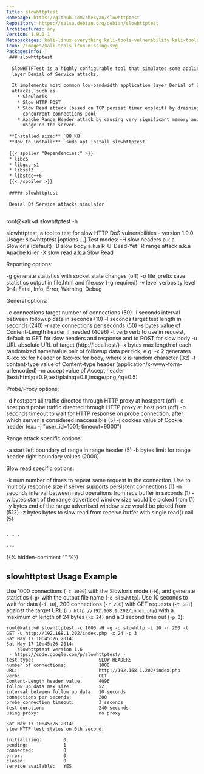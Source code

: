 ```yaml
---
Title: slowhttptest
Homepage: https://github.com/shekyan/slowhttptest
Repository: https://salsa.debian.org/debian/slowhttptest
Architectures: any
Version: 1.9.0-1
Metapackages: kali-linux-everything kali-tools-vulnerability kali-tools-web 
Icon: /images/kali-tools-icon-missing.svg
PackagesInfo: |
 ### slowhttptest
 
  SlowHTTPTest is a highly configurable tool that simulates some application
  layer Denial of Service attacks.
   
  It implements most common low-bandwidth application layer Denial of Service
  attacks, such as
    * Slowloris
    * Slow HTTP POST
    * Slow Read attack (based on TCP persist timer exploit) by draining
      concurrent connections pool
    * Apache Range Header attack by causing very significant memory and CPU
      usage on the server.
 
 **Installed size:** `88 KB`  
 **How to install:** `sudo apt install slowhttptest`  
 
 {{< spoiler "Dependencies:" >}}
 * libc6 
 * libgcc-s1 
 * libssl3 
 * libstdc++6 
 {{< /spoiler >}}
 
 ##### slowhttptest
 
 Denial Of Service attacks simulator
 
 ```
 root@kali:~# slowhttptest -h
 
 slowhttptest, a tool to test for slow HTTP DoS vulnerabilities - version 1.9.0
 Usage: slowhttptest [options ...]
 Test modes:
   -H               slow headers a.k.a. Slowloris (default)
   -B               slow body a.k.a R-U-Dead-Yet
   -R               range attack a.k.a Apache killer
   -X               slow read a.k.a Slow Read
 
 Reporting options:
 
   -g               generate statistics with socket state changes (off)
   -o file_prefix   save statistics output in file.html and file.csv (-g required)
   -v level         verbosity level 0-4: Fatal, Info, Error, Warning, Debug
 
 General options:
 
   -c connections   target number of connections (50)
   -i seconds       interval between followup data in seconds (10)
   -l seconds       target test length in seconds (240)
   -r rate          connections per seconds (50)
   -s bytes         value of Content-Length header if needed (4096)
   -t verb          verb to use in request, default to GET for
                    slow headers and response and to POST for slow body
   -u URL           absolute URL of target (http://localhost/)
   -x bytes         max length of each randomized name/value pair of
                    followup data per tick, e.g. -x 2 generates
                    X-xx: xx for header or &xx=xx for body, where x
                    is random character (32)
   -f content-type  value of Content-type header (application/x-www-form-urlencoded)
   -m accept        value of Accept header (text/html;q=0.9,text/plain;q=0.8,image/png,*/*;q=0.5)
 
 Probe/Proxy options:
 
   -d host:port     all traffic directed through HTTP proxy at host:port (off)
   -e host:port     probe traffic directed through HTTP proxy at host:port (off)
   -p seconds       timeout to wait for HTTP response on probe connection,
                    after which server is considered inaccessible (5)
   -j cookies       value of Cookie header (ex.: -j "user_id=1001; timeout=9000")
 
 Range attack specific options:
 
   -a start        left boundary of range in range header (5)
   -b bytes        limit for range header right boundary values (2000)
 
 Slow read specific options:
 
   -k num          number of times to repeat same request in the connection. Use to
                   multiply response size if server supports persistent connections (1)
   -n seconds      interval between read operations from recv buffer in seconds (1)
   -w bytes        start of the range advertised window size would be picked from (1)
   -y bytes        end of the range advertised window size would be picked from (512)
   -z bytes        bytes to slow read from receive buffer with single read() call (5)
 ```
 
 - - -
 
---
```

{{% hidden-comment "<!--Do not edit anything above this line-->" %}}

## slowhttptest Usage Example

Use 1000 connections (`-c 1000`) with the Slowloris mode (`-H`), and generate statistics (`-g>` with the output file name (-`o slowhttp`). Use 10 seconds to wait for data (`-i 10`), 200 connections (`-r 200`) with GET requests (`-t GET`) against the target URL (`-u http://192.168.1.202/index.php`) with a maximum of length of 24 bytes (`-x 24)` and a 3 second time out (`-p 3`):

```
root@kali:~# slowhttptest -c 1000 -H -g -o slowhttp -i 10 -r 200 -t GET -u http://192.168.1.202/index.php -x 24 -p 3
Sat May 17 10:45:26 2014:
Sat May 17 10:45:26 2014:
    slowhttptest version 1.6
 - https://code.google.com/p/slowhttptest/ -
test type:                        SLOW HEADERS
number of connections:            1000
URL:                              http://192.168.1.202/index.php
verb:                             GET
Content-Length header value:      4096
follow up data max size:          52
interval between follow up data:  10 seconds
connections per seconds:          200
probe connection timeout:         3 seconds
test duration:                    240 seconds
using proxy:                      no proxy

Sat May 17 10:45:26 2014:
slow HTTP test status on 0th second:

initializing:        0
pending:             1
connected:           0
error:               0
closed:              0
service available:   YES
```

